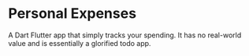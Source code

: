 # Personal Expenses

A Dart Flutter app that simply tracks your spending. It has no real-world value and is essentially a glorified todo app.
